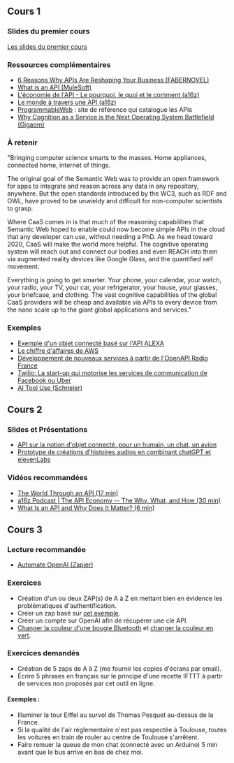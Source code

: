 ## Cours 1

### Slides du premier cours
[Les slides du premier cours](https://docs.google.com/presentation/d/1vMnQlz5kkXJXnZPPXM6KZL2T3_yM2zYY/edit#slide=id.g6b138fac16_0_0)

### Ressources complémentaires
- [6 Reasons Why APIs Are Reshaping Your Business (FABERNOVEL)](https://fr.slideshare.net/faberNovel/6-reasons-why-apis-are-reshaping-your-business)
- [What is an API (MuleSoft)](https://www.youtube.com/watch?v=s7wmiS2mSXY)
- [L'économie de l'API - Le pourquoi, le quoi et le comment (a16z)](https://a16z.com/2018/03/13/api-economy-why-what-how/)
- [Le monde à travers une API (a16z)](https://a16z.com/2018/03/09/api-world-summit/)
- [ProgrammableWeb](https://www.programmableweb.com/) : site de référence qui catalogue les APIs
- [Why Cognition as a Service is the Next Operating System Battlefield (Gigaom)](https://gigaom.com/2013/12/07/why-cognition-as-a-service-is-the-next-operating-system-battlefield/)

### À retenir
"Bringing computer science smarts to the masses. Home appliances, connected home, internet of things.

The original goal of the Semantic Web was to provide an open framework for apps to integrate and reason across any data in any repository, anywhere. But the open standards introduced by the WC3, such as RDF and OWL, have proved to be unwieldy and difficult for non-computer scientists to grasp.

Where CaaS comes in is that much of the reasoning capabilities that Semantic Web hoped to enable could now become simple APIs in the cloud that any developer can use, without needing a PhD. As we head toward 2020, CaaS will make the world more helpful. The cognitive operating system will reach out and connect our bodies and even REACH into them via augmented reality devices like Google Glass, and the quantified self movement.

Everything is going to get smarter. Your phone, your calendar, your watch, your radio, your TV, your car, your refrigerator, your house, your glasses, your briefcase, and clothing. The vast cognitive capabilities of the global CaaS providers will be cheap and available via APIs to every device from the nano scale up to the giant global applications and services."

### Exemples
- [Exemple d'un objet connecté basé sur l'API ALEXA](https://www.01net.com/actualites/il-pirate-l-assistant-alexa-pour-en-faire-un-poisson-qui-parle-1056346.html)
- [Le chiffre d'affaires de AWS](https://www.capital.fr/entreprises-marches/decouvrez-aws-lactivite-qui-rapporte-plus-a-amazon-que-le-e-commerce-1336734)
- [Développement de nouveaux services à partir de l'OpenAPI Radio France](https://hyperradio.radiofrance.fr/actualite/vous-aussi-participez-a-la-creation-de-la-radio-de-demain-avec-lopen-api-de-radio-france/)
- [Twilio: La start-up qui motorise les services de communication de Facebook ou Uber](https://www.journaldunet.com/solutions/cloud-computing/1181302-twilio-la-start-up-qui-motorise-les-services-de-communication-de-facebook-ou-uber/)
- [AI Tool Use (Schneier)](https://www.schneier.com/blog/archives/2023/09/ai-tool-use.html?fbclid=IwAR2L6BFMasNhZgAdZptMMqtP-hASLH8_r1rJ-a05ihf9lfVrNuh9fSqOQOs)

## Cours 2

### Slides et Présentations
- [API sur la notion d'objet connecté, pour un humain, un chat, un avion](https://docs.google.com/presentation/d/1_7dPkHPIg2kdiqRpnfSkkKn2A4ZIh5klf3JbHWBOaC4/edit#slide=id.g75cd6f2284_0_419)
- [Prototype de créations d'histoires audios en combinant chatGPT et elevenLabs](https://github.com/mathemagie/story_storm)

### Vidéos recommandées
- [The World Through an API (17 min)](https://www.youtube.com/watch?v=xd5EoVc3I_Y&t=1s)
- [a16z Podcast | The API Economy -- The Why, What, and How (30 min)](https://www.youtube.com/watch?v=HNBDxRhc9PU)
- [What Is an API and Why Does It Matter? (6 min)](https://www.youtube.com/watch?v=uNZlk3F_N7E&t=1s)

## Cours 3

### Lecture recommandée
- [Automate OpenAI (Zapier)](https://zapier.com/blog/automate-openai/)

### Exercices
- Création d'un ou deux ZAP(s) de A à Z en mettant bien en évidence les problématiques d'authentification.
- Créer un zap basé sur [cet exemple](https://zapier.com/editor/213654610/draft/213654659/sample).
- Créer un compte sur OpenAI afin de récupérer une clé API.
- [Changer la couleur d'une bougie Bluetooth](https://googlecodelabs-candle-bluetooth.glitch.me/) et [changer la couleur en vert](https://changecolor-candle.glitch.me/vert).

### Exercices demandés
- Création de 5 zaps de A à Z (me fournir les copies d'écrans par email).
- Écrire 5 phrases en français sur le principe d'une recette IFTTT à partir de services non proposés par cet outil en ligne.

#### Exemples :
- Illuminer la tour Eiffel au survol de Thomas Pesquet au-dessus de la France.
- Si la qualité de l'air réglementaire n'est pas respectée à Toulouse, toutes les voitures en train de rouler au centre de Toulouse s'arrêtent.
- Faire remuer la queue de mon chat (connecté avec un Arduino) 5 min avant que le bus arrive en bas de chez moi.
